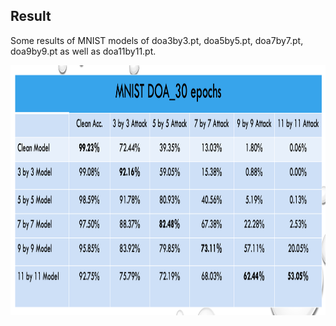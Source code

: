 ## Result

Some results of MNIST models of doa3by3.pt, doa5by5.pt, doa7by7.pt, doa9by9.pt as well as doa11by11.pt. 

<img src="../../Figure/MNISTres.png" height="400" width="860">
